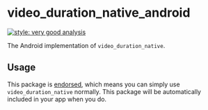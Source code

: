 # video_duration_native_android

[![style: very good analysis][very_good_analysis_badge]][very_good_analysis_link]

The Android implementation of `video_duration_native`.

## Usage

This package is [endorsed][endorsed_link], which means you can simply use `video_duration_native`
normally. This package will be automatically included in your app when you do.

[endorsed_link]: https://flutter.dev/docs/development/packages-and-plugins/developing-packages#endorsed-federated-plugin
[very_good_analysis_badge]: https://img.shields.io/badge/style-very_good_analysis-B22C89.svg
[very_good_analysis_link]: https://pub.dev/packages/very_good_analysis